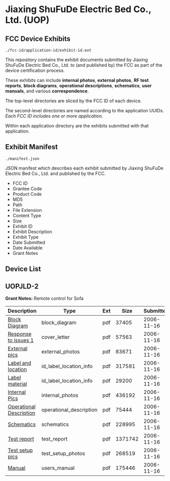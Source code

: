 # Jiaxing ShuFuDe Electric Bed Co., Ltd. (UOP)
## FCC Device Exhibits

```
./fcc-id/application-id/exhibit-id.ext
```

This repository contains the exhibit documents submitted by Jiaxing ShuFuDe Electric Bed Co., Ltd. to (and published by) the FCC as part of the device certification process.

These exhibits can include **internal photos**, **external photos**, **RF test reports**, **block diagrams**, **operational descriptions**, **schematics**, **user manuals**, and various **correspondence**.

The top-level directories are sliced by the FCC ID of each device.

The second-level directories are named according to the application UUIDs. *Each FCC ID includes one or more application.*

Within each application directory are the exhibits submitted with that application. 

## Exhibit Manifest

```
./manifest.json
```

JSON manifest which describes each exhibit submitted by Jiaxing ShuFuDe Electric Bed Co., Ltd. and published by the FCC.

- FCC ID
- Grantee Code
- Product Code
- MD5
- Path
- File Extension
- Content Type
- Size
- Exhibit ID
- Exhibit Description
- Exhibit Type
- Date Submitted
- Date Available
- Grant Notes

## Device List
## UOPJLD-2
**Grant Notes:** Remote control for Sofa

| Description | Type | Ext | Size | Submitted | Available |
| ----------- | ---- | --- | ---- | --------- | --------- |
| [Block Diagram](UOPJLD-2/02a7880e8fd146c7188bc886409ffb92/728853.pdf) | block_diagram | pdf | 37405 | 2006-11-16 | 2006-11-16 |
| [Response to issues 1](UOPJLD-2/02a7880e8fd146c7188bc886409ffb92/728852.pdf) | cover_letter | pdf | 57563 | 2006-11-16 | 2006-11-16 |
| [External pics](UOPJLD-2/02a7880e8fd146c7188bc886409ffb92/728860.pdf) | external_photos | pdf | 83671 | 2006-11-16 | 2006-11-16 |
| [Label and location](UOPJLD-2/02a7880e8fd146c7188bc886409ffb92/728854.pdf) | id_label_location_info | pdf | 317581 | 2006-11-16 | 2006-11-16 |
| [Label material](UOPJLD-2/02a7880e8fd146c7188bc886409ffb92/728855.pdf) | id_label_location_info | pdf | 29200 | 2006-11-16 | 2006-11-16 |
| [Internal Pics](UOPJLD-2/02a7880e8fd146c7188bc886409ffb92/728856.pdf) | internal_photos | pdf | 436192 | 2006-11-16 | 2006-11-16 |
| [Operational Description](UOPJLD-2/02a7880e8fd146c7188bc886409ffb92/728857.pdf) | operational_description | pdf | 75444 | 2006-11-16 | 2006-11-16 |
| [Schematics](UOPJLD-2/02a7880e8fd146c7188bc886409ffb92/728858.pdf) | schematics | pdf | 228995 | 2006-11-16 | 2006-11-16 |
| [Test report](UOPJLD-2/02a7880e8fd146c7188bc886409ffb92/728991.pdf) | test_report | pdf | 1371742 | 2006-11-16 | 2006-11-16 |
| [Test setup pics](UOPJLD-2/02a7880e8fd146c7188bc886409ffb92/728859.pdf) | test_setup_photos | pdf | 268519 | 2006-11-16 | 2006-11-16 |
| [Manual](UOPJLD-2/02a7880e8fd146c7188bc886409ffb92/728861.pdf) | users_manual | pdf | 175446 | 2006-11-16 | 2006-11-16 |
